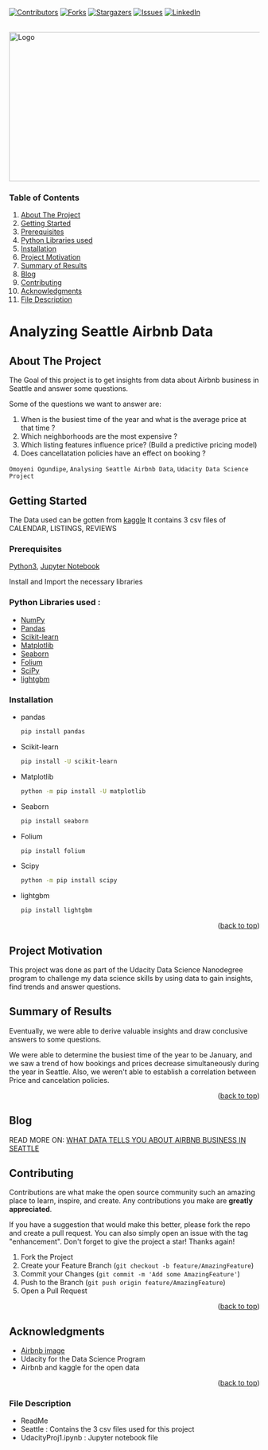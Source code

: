 <!-- Improved compatibility of back to top link: See: https://github.com/othneildrew/Best-README-Template/pull/73 -->
<a name="readme-top"></a>




<!-- PROJECT SHIELDS -->

[![Contributors][contributors-shield]][contributors-url]
[![Forks][forks-shield]][forks-url]
[![Stargazers][stars-shield]][stars-url]
[![Issues][issues-shield]][issues-url]
[![LinkedIn][linkedin-shield]][linkedin-url]


<!-- PROJECT LOGO -->
<br />
  <a href="https://github.com/OmoyeniO/Analyzing-Seattle-Airbnb-Data-Udacity-Data-Science-Project--Template">
    <img src="https://mohamedirfansh.github.io/Airbnb-Data-Science-Project/images/seattle.jpg" alt="Logo" width="800" height="300">
  </a>
  





<!-- TABLE OF CONTENTS -->
### Table of Contents

1. [About The Project](#About-The-Project)
2. [Getting Started](#Getting-Started)
3. [Prerequisites](#Prerequisites)
4. [Python Libraries used](#Python-Libraries-used)
5. [Installation](#Installation)
6. [Project Motivation](#Project-Motivation)
7. [Summary of Results](#Summary-of-Results)
8. [Blog](#Blog)
9. [Contributing](#Contributing)
10. [Acknowledgments](#Acknowledgments)
11. [File Description](#File-Description)







# Analyzing Seattle Airbnb Data

<!-- ABOUT THE PROJECT -->
## About The Project

The Goal of this project is to get insights from data about Airbnb business in Seattle and answer some questions.

Some of the questions we want to answer are:
1. When is the busiest time of the year and what is the average price at that time ?
2. Which neighborhoods are the most expensive ?
3. Which listing features influence price? (Build a predictive pricing model)
4. Does cancellatation policies have an effect on booking ?

`Omoyeni Ogundipe`, `Analysing Seattle Airbnb Data`, `Udacity Data Science Project`



<!-- GETTING STARTED -->
## Getting Started

The Data used can be gotten from [kaggle](https://www.kaggle.com/datasets/airbnb/seattle) 
It contains 3 csv files of CALENDAR, LISTINGS, REVIEWS


### Prerequisites

[Python3](https://www.python.org/downloads/), [Jupyter Notebook](https://jupyter.org/)

Install and Import the necessary libraries


### Python Libraries used :

* [NumPy](http://www.numpy.org/)
* [Pandas](http://pandas.pydata.org/)
* [Scikit-learn](http://scikit-learn.org/stable/)
* [Matplotlib](http://matplotlib.org/)
* [Seaborn](https://seaborn.pydata.org/)
* [Folium](https://pypi.org/project/folium/)
* [SciPy](https://www.scipy.org/)
* [lightgbm](https://lightgbm.readthedocs.io/en/v3.3.2/)



### Installation

* pandas
  ```sh
  pip install pandas
  ```
* Scikit-learn
  ```sh
  pip install -U scikit-learn
  ```
* Matplotlib
  ```sh
  python -m pip install -U matplotlib
  ```
* Seaborn
  ```sh
  pip install seaborn
  ```
* Folium
  ```sh
  pip install folium
  ```
* Scipy
  ```sh
  python -m pip install scipy
  ```
* lightgbm
  ```sh
  pip install lightgbm
  ```
  
  <p align="right">(<a href="#readme-top">back to top</a>)</p>
  



## Project Motivation

This project was done as part of the Udacity Data Science Nanodegree program to challenge my data science skills by using data to gain insights, find trends and answer questions.




## Summary of Results

Eventually, we were able to derive valuable insights and draw conclusive answers to some questions.

We were able to determine the busiest time of the year to be January, and we saw a trend of how bookings and prices decrease simultaneously  during the year in Seattle. 
Also, we weren't able to establish a correlation between Price and cancelation policies.


<p align="right">(<a href="#README-top">back to top</a>)</p>



<!-- BLOG -->
## Blog

READ MORE ON: [WHAT DATA TELLS YOU ABOUT AIRBNB BUSINESS IN SEATTLE](https://omoyeni-ogundipe.medium.com/what-data-tells-you-about-airbnb-business-in-seattle-5c403ebb9d15)



<!-- CONTRIBUTING -->
## Contributing

Contributions are what make the open source community such an amazing place to learn, inspire, and create. Any contributions you make are **greatly appreciated**.

If you have a suggestion that would make this better, please fork the repo and create a pull request. You can also simply open an issue with the tag "enhancement".
Don't forget to give the project a star! Thanks again!

1. Fork the Project
2. Create your Feature Branch (`git checkout -b feature/AmazingFeature`)
3. Commit your Changes (`git commit -m 'Add some AmazingFeature'`)
4. Push to the Branch (`git push origin feature/AmazingFeature`)
5. Open a Pull Request

<p align="right">(<a href="#readme-top">back to top</a>)</p>



<!-- ACKNOWLEDGMENTS -->
## Acknowledgments

* [Airbnb image](https://mohamedirfansh.github.io/Airbnb-Data-Science-Project/images/seattle.jpg)
* Udacity for the Data Science Program
* Airbnb and kaggle for the open data


<p align="right">(<a href="#readme-top">back to top</a>)</p>


<!-- FILE DESCRIPTION -->
### File Description

- ReadMe
- Seattle : Contains the 3 csv files used for this project
- UdacityProj1.ipynb : Jupyter notebook file
  
  
  
<!-- MARKDOWN LINKS & IMAGES -->
<!-- https://www.markdownguide.org/basic-syntax/#reference-style-links -->
[contributors-shield]: https://img.shields.io/github/contributors/OmoyeniO/Analyzing-Seattle-Airbnb-Data-Udacity-Data-Science-Project-.svg?style=for-the-badge
[contributors-url]: https://github.com/OmoyeniO/Analyzing-Seattle-Airbnb-Data-Udacity-Data-Science-Project-/graphs/contributors
[forks-shield]: https://img.shields.io/github/forks/OmoyeniO/Analyzing-Seattle-Airbnb-Data-Udacity-Data-Science-Project-.svg?style=for-the-badge
[forks-url]: https://github.com/OmoyeniO/Analyzing-Seattle-Airbnb-Data-Udacity-Data-Science-Project-/network/members
[stars-shield]: https://img.shields.io/github/stars/OmoyeniO/Analyzing-Seattle-Airbnb-Data-Udacity-Data-Science-Project-.svg?style=for-the-badge
[stars-url]: https://github.com/OmoyeniO/Analyzing-Seattle-Airbnb-Data-Udacity-Data-Science-Project-/stargazers
[issues-shield]: https://img.shields.io/github/issues/OmoyeniO/Analyzing-Seattle-Airbnb-Data-Udacity-Data-Science-Project-.svg?style=for-the-badge
[issues-url]: https://github.com/OmoyeniO/Analyzing-Seattle-Airbnb-Data-Udacity-Data-Science-Project-/issues
[linkedin-shield]: https://img.shields.io/badge/-LinkedIn-black.svg?style=for-the-badge&logo=linkedin&colorB=555
[linkedin-url]: https://www.linkedin.com/in/omoyeni-ogundipe 



